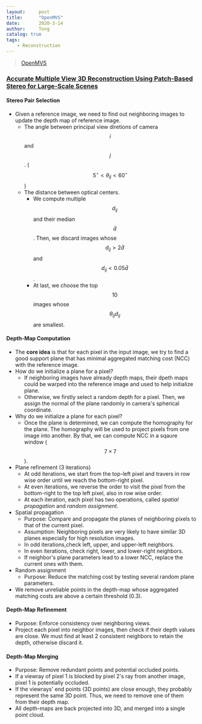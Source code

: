 ```yaml
---
layout:     post
title:      "OpenMVS"
date:       2020-3-14
author:     Tong
catalog: true
tags:
    - Reconstruction
---
```


> [OpenMVS](https://github.com/cdcseacave/openMVS/wiki/Modules)

### [Accurate Multiple View 3D Reconstruction Using Patch-Based Stereo for Large-Scale Scenes](http://islab.ulsan.ac.kr/files/announcement/433/Accurate%20Multiple%20View%203D%20Reconstruction%20Using%20Pathch-Based%20Stereo%20for%20Large-Scale%20Scenes.pdf)

#### Stereo Pair Selection

- Given a reference image, we need to find out neighboring images to update the depth map of reference image.
  - The angle between principal view diretions of camera $$i$$ and $$j$$. ($$5^{\circ} < \theta_{ij} < 60^{\circ}$$)
  - The distance between optical centers.
    - We compute multiple $$d_{ij}$$ and their median $$\bar{d}$$. Then, we discard images whose $$d_{ij}>2\bar{d}$$ and $$d_{ij}<0.05\bar{d}$$.
    - At last, we choose the top $$10$$ images whose $$\theta_{ij}d_{ij}$$ are smallest.

#### Depth-Map Computation

- The __core idea__ is that for each pixel in the input image, we try to find a good support plane that has minimal aggregated matching cost (NCC) with the reference image.
- How do we initialize a plane for a pixel?
  - If neighboring images have already depth maps, their dpeth maps could be warped into the reference image and used to help initialize plane.
  - Otherwise, we firstly select a random depth for a pixel. Then, we assign the normal of the plane randomly in camera's spherical coordinate.
- Why do we initialize a plane for each pixel?
  - Once the plane is determined, we can compute the homography for the plane. The homography will be used to project pixels from one image into another. By that, we can compute NCC in a sqaure window ($$7\times7$$).
- Plane refinement (3 iterations)
  - At odd iterations, we start from the top-left pixel and travers in row wise order until we reach the bottom-right pixel.
  - At even iterations, we reverse the order to visit the pixel from the bottom-right to the top left pixel, also in row wise order. 
  - At each iteration, each pixel has two operations, called _spatial propagation_ and _random assignment_.
- Spatial propagation
  - Purpose: Compare and propagate the planes of neighboring pixels to that of the current pixel.
  - Assumption: Neighboring pixels are very likely to have similar 3D planes especially for high resolution images.
  - In odd iterations,check left, upper, and upper-left neighbors.
  - In even iterations, check right, lower, and lower-right neighbors.
  - If neighbor's plane parameters lead to a lower NCC, replace the current ones with them.
- Random assignment
  - Purpose: Reduce the matching cost by testing several random plane parameters.
- We remove unreliable points in the depth-map whose aggregated matching costs are above a certain threshold (0.3).

#### Depth-Map Refinement

- Purpose: Enforce consistency over neighboring views.
- Project each pixel into neighbor images, then check if their depth values are close. We must find at least 2 consistent neighbors to retain the depth, otherwise discard it.

#### Depth-Map Merging

- Purpose: Remove redundant points and potential occluded points.
- If a viewray of pixel 1 is blocked by pixel 2's ray from another image, pixel 1 is potentially occluded.
- If the viewrays' end points (3D points) are close enough, they probably represent the same 3D point. Thus, we need to remove one of them from their depth map.
- All depth-maps are back projected into 3D, and merged into a single point cloud.